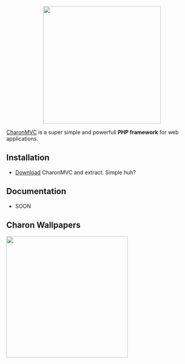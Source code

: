<p align="center"><a href="https://charonMVC.com" target="_blank">
  <img src="https://i.hizliresim.com/zBvV5j.png" width="310px" />
</a></p>

[CharonMVC][1] is a super simple and powerfull **PHP framework** for web applications.


## Installation

* [Download][2] CharonMVC and extract. Simple huh?

## Documentation

* SOON

## Charon Wallpapers

<p><a href="https://i.hizliresim.com/VMpDrr.jpg" target="_blank"><img src="https://i.hizliresim.com/VMpDrr.jpg" width="320px" />
</a></p>

<!-- # Changelog -->

<!-- ## 0.0.0 -->
  <!-- - ... -->

[1]: https://www.charonMVC.com/
[2]: https://github.com/CharonFW/CharonMVC/archive/master.zip
